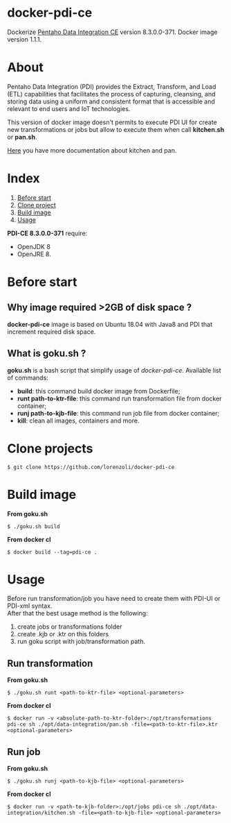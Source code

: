 # docker-pdi-ce
Dockerize [Pentaho Data Integration CE](https://community.hitachivantara.com/s/article/data-integration-kettle) version 8.3.0.0-371.
Docker image version 1.1.1.

# About
Pentaho Data Integration (PDI) provides the Extract, Transform, and Load (ETL) capabilities that facilitates the process of capturing, cleansing, and storing data using a uniform and consistent format that is accessible and relevant to end users and IoT technologies.

This version of docker image doesn't permits to execute PDI UI for create new transformations or jobs but allow to execute them when call **kitchen.sh** or **pan.sh**.<br>

[Here](https://help.pentaho.com/Documentation/7.0/0L0/0Y0/070) you have more documentation about kitchen and pan.

# Index
1. [Before start](https://github.com/lorenzoli/docker-pdi-ce#before-start)
2. [Clone project](https://github.com/lorenzoli/docker-pdi-ce#clone-projects)
3. [Build image](https://github.com/lorenzoli/docker-pdi-ce#build-image)
4. [Usage](https://github.com/lorenzoli/docker-pdi-ce#usage)

**PDI-CE 8.3.0.0-371** require:
- OpenJDK 8
- OpenJRE 8.

# Before start
## Why image required >2GB of disk space ?
**docker-pdi-ce** image is based on Ubuntu 18.04 with Java8 and PDI that increment required disk space.
## What is goku.sh ?
**goku.sh** is a bash script that simplify usage of *docker-pdi-ce*.
Available list of commands:
- **build**: this command build docker image from Dockerfile;
- **runt path-to-ktr-file**: this command run transformation file from docker container;
- **runj path-to-kjb-file**: this command run job file from docker container;
- **kill**: clean all images, containers and more.

# Clone projects
```
$ git clone https://github.com/lorenzoli/docker-pdi-ce
```

# Build image
**From goku.sh**
```
$ ./goku.sh build
```
**From docker cl**
```
$ docker build --tag=pdi-ce .
```

# Usage
Before run transformation/job you have need to create them with PDI-UI or PDI-xml syntax.<br>
After that the best usage method is the following:
1. create jobs or transformations folder
2. create .kjb or .ktr on this folders
3. run goku script with job/transformation path.

## Run transformation
**From goku.sh**
```
$ ./goku.sh runt <path-to-ktr-file> <optional-parameters>
```
**From docker cl**
```
$ docker run -v <absolute-path-to-ktr-folder>:/opt/transformations pdi-ce sh ./opt/data-integration/pan.sh -file=<path-to-ktr-file>.ktr <optional-parameters>
```

## Run job
**From goku.sh**
```
$ ./goku.sh runj <path-to-kjb-file> <optional-parameters>
```
**From docker cl**
```
$ docker run -v <path-to-kjb-folder>:/opt/jobs pdi-ce sh ./opt/data-integration/kitchen.sh -file=<path-to-kjb-file> <optional-parameters>
```
